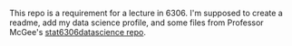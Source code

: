 This repo is a requirement for a lecture in 6306. I'm supposed to create a readme, add my data science profile, and some files from Professor McGee's [stat6306datascience repo](https://github.com/MonnieMcGee/stat6306introdatascience).